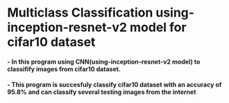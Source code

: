 # Multiclass Classification using-inception-resnet-v2 model for cifar10 dataset
#### - In this program using CNN(using-inception-resnet-v2 model) to classifify images from cifar10 dataset. 
#### - This program is succesfuly classify cifar10 dataset with an accuracy of 95.8% and can classify several testing images from the internet
